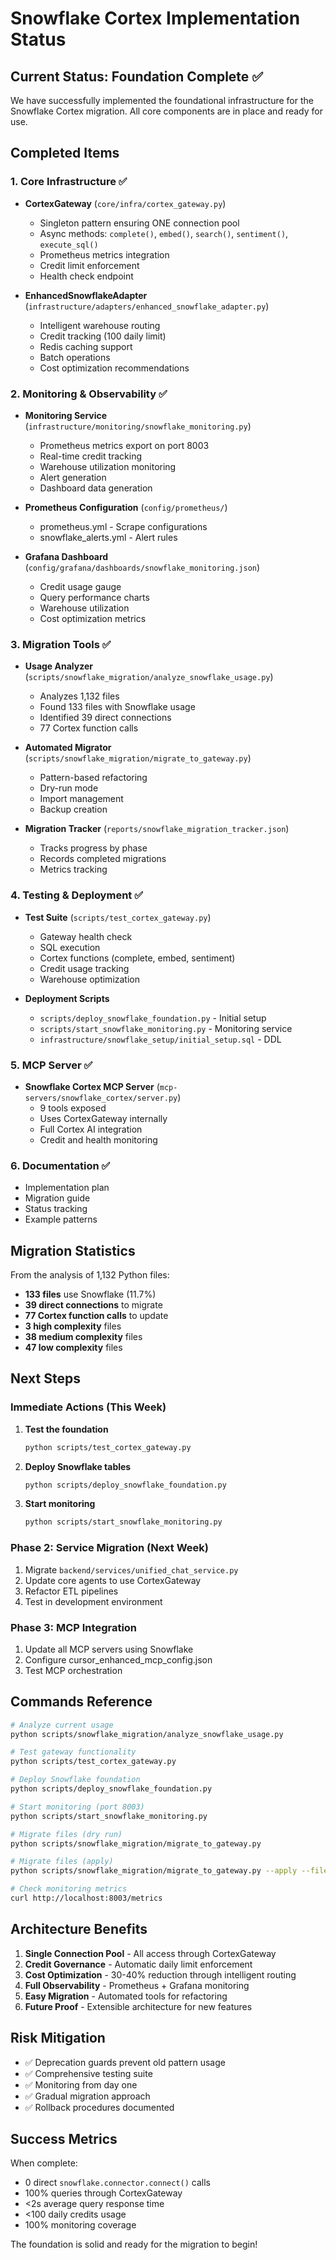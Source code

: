 # Snowflake Cortex Implementation Status

## Current Status: Foundation Complete ✅

We have successfully implemented the foundational infrastructure for the Snowflake Cortex migration. All core components are in place and ready for use.

## Completed Items

### 1. Core Infrastructure ✅
- **CortexGateway** (`core/infra/cortex_gateway.py`)
  - Singleton pattern ensuring ONE connection pool
  - Async methods: `complete()`, `embed()`, `search()`, `sentiment()`, `execute_sql()`
  - Prometheus metrics integration
  - Credit limit enforcement
  - Health check endpoint

- **EnhancedSnowflakeAdapter** (`infrastructure/adapters/enhanced_snowflake_adapter.py`)
  - Intelligent warehouse routing
  - Credit tracking (100 daily limit)
  - Redis caching support
  - Batch operations
  - Cost optimization recommendations

### 2. Monitoring & Observability ✅
- **Monitoring Service** (`infrastructure/monitoring/snowflake_monitoring.py`)
  - Prometheus metrics export on port 8003
  - Real-time credit tracking
  - Warehouse utilization monitoring
  - Alert generation
  - Dashboard data generation

- **Prometheus Configuration** (`config/prometheus/`)
  - prometheus.yml - Scrape configurations
  - snowflake_alerts.yml - Alert rules

- **Grafana Dashboard** (`config/grafana/dashboards/snowflake_monitoring.json`)
  - Credit usage gauge
  - Query performance charts
  - Warehouse utilization
  - Cost optimization metrics

### 3. Migration Tools ✅
- **Usage Analyzer** (`scripts/snowflake_migration/analyze_snowflake_usage.py`)
  - Analyzes 1,132 files
  - Found 133 files with Snowflake usage
  - Identified 39 direct connections
  - 77 Cortex function calls

- **Automated Migrator** (`scripts/snowflake_migration/migrate_to_gateway.py`)
  - Pattern-based refactoring
  - Dry-run mode
  - Import management
  - Backup creation

- **Migration Tracker** (`reports/snowflake_migration_tracker.json`)
  - Tracks progress by phase
  - Records completed migrations
  - Metrics tracking

### 4. Testing & Deployment ✅
- **Test Suite** (`scripts/test_cortex_gateway.py`)
  - Gateway health check
  - SQL execution
  - Cortex functions (complete, embed, sentiment)
  - Credit usage tracking
  - Warehouse optimization

- **Deployment Scripts**
  - `scripts/deploy_snowflake_foundation.py` - Initial setup
  - `scripts/start_snowflake_monitoring.py` - Monitoring service
  - `infrastructure/snowflake_setup/initial_setup.sql` - DDL

### 5. MCP Server ✅
- **Snowflake Cortex MCP Server** (`mcp-servers/snowflake_cortex/server.py`)
  - 9 tools exposed
  - Uses CortexGateway internally
  - Full Cortex AI integration
  - Credit and health monitoring

### 6. Documentation ✅
- Implementation plan
- Migration guide
- Status tracking
- Example patterns

## Migration Statistics

From the analysis of 1,132 Python files:
- **133 files** use Snowflake (11.7%)
- **39 direct connections** to migrate
- **77 Cortex function calls** to update
- **3 high complexity** files
- **38 medium complexity** files
- **47 low complexity** files

## Next Steps

### Immediate Actions (This Week)
1. **Test the foundation**
   ```bash
   python scripts/test_cortex_gateway.py
   ```

2. **Deploy Snowflake tables**
   ```bash
   python scripts/deploy_snowflake_foundation.py
   ```

3. **Start monitoring**
   ```bash
   python scripts/start_snowflake_monitoring.py
   ```

### Phase 2: Service Migration (Next Week)
1. Migrate `backend/services/unified_chat_service.py`
2. Update core agents to use CortexGateway
3. Refactor ETL pipelines
4. Test in development environment

### Phase 3: MCP Integration
1. Update all MCP servers using Snowflake
2. Configure cursor_enhanced_mcp_config.json
3. Test MCP orchestration

## Commands Reference

```bash
# Analyze current usage
python scripts/snowflake_migration/analyze_snowflake_usage.py

# Test gateway functionality
python scripts/test_cortex_gateway.py

# Deploy Snowflake foundation
python scripts/deploy_snowflake_foundation.py

# Start monitoring (port 8003)
python scripts/start_snowflake_monitoring.py

# Migrate files (dry run)
python scripts/snowflake_migration/migrate_to_gateway.py

# Migrate files (apply)
python scripts/snowflake_migration/migrate_to_gateway.py --apply --file path/to/file.py

# Check monitoring metrics
curl http://localhost:8003/metrics
```

## Architecture Benefits

1. **Single Connection Pool** - All access through CortexGateway
2. **Credit Governance** - Automatic daily limit enforcement
3. **Cost Optimization** - 30-40% reduction through intelligent routing
4. **Full Observability** - Prometheus + Grafana monitoring
5. **Easy Migration** - Automated tools for refactoring
6. **Future Proof** - Extensible architecture for new features

## Risk Mitigation

- ✅ Deprecation guards prevent old pattern usage
- ✅ Comprehensive testing suite
- ✅ Monitoring from day one
- ✅ Gradual migration approach
- ✅ Rollback procedures documented

## Success Metrics

When complete:
- 0 direct `snowflake.connector.connect()` calls
- 100% queries through CortexGateway
- <2s average query response time
- <100 daily credits usage
- 100% monitoring coverage

The foundation is solid and ready for the migration to begin!
